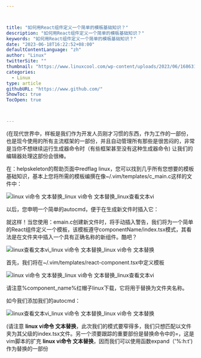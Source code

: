 ```yaml
---



title: "如何用React组件定义一个简单的模板基础知识？"
description: "如何用React组件定义一个简单的模板基础知识？"
keywords: "如何用React组件定义一个简单的模板基础知识？"
date: "2023-06-18T16:22:52+08:00"
defaultContentLanguage: "zh"
author: "Linux"
twitterSite: ""
thumbnail: "https://www.linuxcool.com/wp-content/uploads/2023/06/1686312073827_0.jpg"
categories:
  - Linux
type: article
githubURL: "https://www.github.com/"
ShowToc: true
TocOpen: true



---
```


(在现代世界中，样板是我们作为开发人员刚才习惯的东西，作为工作的一部份，也是现今使用的所有主流框架的一部份，并且自动管理所有那些是很苦闷的，非常是当你不想继续运行生成器命令时（有些框架甚至没有这种生成器命令) 让我们的编辑器处理这部份会很棒。

在：helpskeleton的帮助页面中redflag linux，您可以找到几乎所有您想要的模板基础知识，基本上您将所需的模板编撰在像~/.vim/templates/c_main.c这样的文件中：

![linux vi命令 文本替换_linux vi命令 文本替换_linux查看文本vi](https://www.linuxcool.com/wp-content/uploads/2023/06/1686312073827_0.jpg)

以后，您申明一个简单的autocmd，便于在生成新文件时插入它：

就这样！当您使用：emain.c创建新文件时，将手动插入警告，我们将为一个简单的React组件定义一个模板，该模板遵守componentName/index.tsx模式，其看法是在文件夹中插入一个具有正确名称的新组件。酷吧？

![linux查看文本vi_linux vi命令 文本替换_linux vi命令 文本替换](https://www.linuxcool.com/wp-content/uploads/2023/06/1686312073827_3.jpg)

首先，我们将在~/.vim/templates/react-component.tsx中定义模板

![linux vi命令 文本替换_linux vi命令 文本替换_linux查看文本vi](https://www.linuxcool.com/wp-content/uploads/2023/06/1686312073827_5.jpg)

请注意%component_name%红帽子linux下载，它将用于替换为文件夹名称。

如今我们添加我们的autocmd：

![linux查看文本vi_linux vi命令 文本替换_linux vi命令 文本替换](https://www.linuxcool.com/wp-content/uploads/2023/06/1686312073827_6.jpg)

(请注意 **linux vi命令 文本替换**，此次我们的模式要窄得多，我们只想匹配以文件夹为其父级的index.tsx文件。另一个须要跟踪的重要部份是替换命令中的=，这是vim脚本的扩充 **linux vi命令 文本替换**，因而我们可以使用函数expand（'%:h:t') 作为替换的一部份